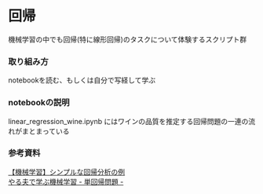 # 回帰
機械学習の中でも回帰(特に線形回帰)のタスクについて体験するスクリプト群

### 取り組み方
notebookを読む、もしくは自分で写経して学ぶ  

### notebookの説明
linear_regression_wine.ipynb にはワインの品質を推定する回帰問題の一連の流れがまとまっている

### 参考資料
[【機械学習】シンプルな回帰分析の例](http://qiita.com/m-hayashi/items/955856b3e2d6b3c42755)  
[やる夫で学ぶ機械学習 - 単回帰問題 -](http://tkengo.github.io/blog/2016/01/04/yaruo-machine-learning2/)  
